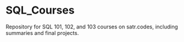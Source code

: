 # SQL_Courses
Repository for SQL 101, 102, and 103 courses on satr.codes, including summaries and final projects.
